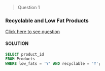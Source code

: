 > Question 1
###  Recyclable and Low Fat Products

[Click here to see question](https://leetcode.com/problems/recyclable-and-low-fat-products/?envType=study-plan-v2&envId=top-sql-50 )

#### SOLUTION 

```sql
SELECT product_id
FROM Products
WHERE low_fats = 'Y' AND recyclable = 'Y';
```
